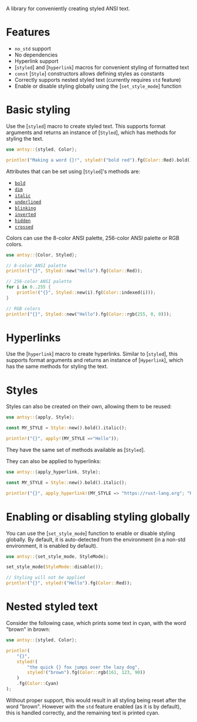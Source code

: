 A library for conveniently creating styled ANSI text.

# Features
- `no_std` support
- No dependencies
- Hyperlink support
- [`styled`] and [`hyperlink`] macros for convenient styling of formatted text
- `const` [`Style`] constructors allows defining styles as constants
- Correctly supports nested styled text (currently requires `std` feature)
- Enable or disable styling globally using the [`set_style_mode`] function

# Basic styling

Use the [`styled`] macro to create styled text. This supports format arguments and returns an instance of [`Styled`], which has methods for styling the text.

```rust
use antsy::{styled, Color};

println!("Making a word {}!", styled!("bold red").fg(Color::Red).bold());
```

Attributes that can be set using [`Styled`]'s methods are:

- [`bold`](Styled::bold)
- [`dim`](Styled::dim)
- [`italic`](Styled::italic)
- [`underlined`](Styled::underlined)
- [`blinking`](Styled::blinking)
- [`inverted`](Styled::inverted)
- [`hidden`](Styled::hidden)
- [`crossed`](Styled::crossed)

Colors can use the 8-color ANSI palette, 256-color ANSI palette or RGB colors.

```rust
use antsy::{Color, Styled};

// 8-color ANSI palette
println!("{}", Styled::new("Hello").fg(Color::Red));

// 256-color ANSI palette
for i in 0..255 {
    println!("{}", Styled::new(i).fg(Color::indexed(i)));
}

// RGB colors
println!("{}", Styled::new("Hello").fg(Color::rgb(255, 0, 0)));
```

# Hyperlinks

Use the [`hyperlink`] macro to create hyperlinks. Similar to [`styled`], this supports format arguments and returns an instance of [`Hyperlink`], which has the same methods for styling the text.

# Styles

Styles can also be created on their own, allowing them to be reused:

```rust
use antsy::{apply, Style};

const MY_STYLE = Style::new().bold().italic();

println!("{}", apply!(MY_STYLE =>"Hello"));
```

They have the same set of methods available as [`Styled`].

They can also be applied to hyperlinks:

```rust
use antsy::{apply_hyperlink, Style};

const MY_STYLE = Style::new().bold().italic();

println!("{}", apply_hyperlink!(MY_STYLE => "https://rust-lang.org"; "Rust Language"));
```

# Enabling or disabling styling globally

You can use the [`set_style_mode`] function to enable or disable styling globally. By default, it is auto-detected from the environment (in a non-std environment, it is enabled by default).

```rust
use antsy::{set_style_mode, StyleMode};

set_style_mode(StyleMode::disable());

// Styling will not be applied
println!("{}", styled!("Hello").fg(Color::Red));
```

# Nested styled text

Consider the following case, which prints some text in cyan, with the word "brown" in brown:

```rust
use antsy::{styled, Color};

println!(
    "{}",
    styled!(
        "the quick {} fox jumps over the lazy dog",
        styled!("brown").fg(Color::rgb(161, 123, 90))
    )
    .fg(Color::Cyan)
);
```

Without proper support, this would result in all styling being reset after the word "brown". However with the `std` feature enabled (as it is by default), this is handled correctly, and the remaining text is printed cyan.